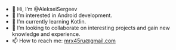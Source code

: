 - 👋 Hi, I’m @AlekseiSergeev
- 👀 I’m interested in Android development.
- 🌱 I’m currently learning Kotlin.
- 💞️ I’m looking to collaborate on interesting projects and gain new knowledge and experience.
- 📫 How to reach me: mrx45ru@gmail.com
